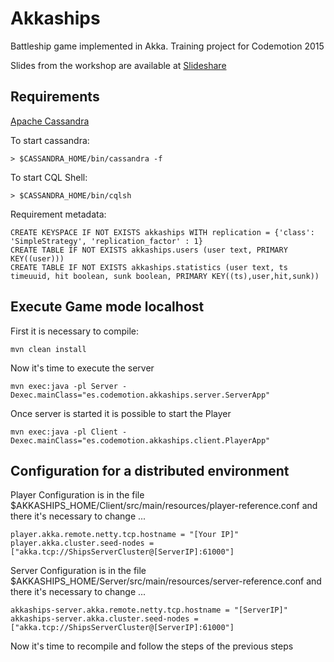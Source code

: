 # Akkaships
Battleship game implemented in Akka. Training project for Codemotion 2015

Slides from the workshop are available at [Slideshare](http://www.slideshare.net/miguel0afd/akkaships-primeros-pasos-con-akka-olvdate-de-los-threads)

## Requirements ##
[Apache Cassandra](http://www.apache.org/dyn/closer.lua/cassandra/2.1.11/apache-cassandra-2.1.11-bin.tar.gz)
 
To start cassandra: 

    > $CASSANDRA_HOME/bin/cassandra -f 

To start CQL Shell:
 
    > $CASSANDRA_HOME/bin/cqlsh

Requirement metadata:

    CREATE KEYSPACE IF NOT EXISTS akkaships WITH replication = {'class': 'SimpleStrategy', 'replication_factor' : 1}
    CREATE TABLE IF NOT EXISTS akkaships.users (user text, PRIMARY KEY((user)))
    CREATE TABLE IF NOT EXISTS akkaships.statistics (user text, ts timeuuid, hit boolean, sunk boolean, PRIMARY KEY((ts),user,hit,sunk))
    

## Execute Game mode localhost ##
First it is necessary to compile:

    mvn clean install

Now it's time to execute the server

    mvn exec:java -pl Server -Dexec.mainClass="es.codemotion.akkaships.server.ServerApp"
     
Once server is started it is possible to start the Player

    mvn exec:java -pl Client -Dexec.mainClass="es.codemotion.akkaships.client.PlayerApp"
    
    
## Configuration for a distributed environment ##
Player Configuration is in the file  $AKKASHIPS_HOME/Client/src/main/resources/player-reference.conf and there it's 
necessary to change ...
 
    player.akka.remote.netty.tcp.hostname = "[Your IP]"
    player.akka.cluster.seed-nodes = ["akka.tcp://ShipsServerCluster@[ServerIP]:61000"]


Server Configuration is in the file $AKKASHIPS_HOME/Server/src/main/resources/server-reference.conf and there it's 
necessary to change ...

    akkaships-server.akka.remote.netty.tcp.hostname = "[ServerIP]"
    akkaships-server.akka.cluster.seed-nodes = ["akka.tcp://ShipsServerCluster@[ServerIP]:61000"]
    
Now it's time to recompile and follow the steps of the previous steps